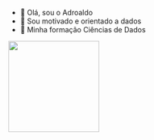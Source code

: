 - 👋 Olá, sou o Adroaldo
- 👀 Sou motivado e orientado a dados 
- 🌱 Minha formação Ciências de Dados

<div>
<a ref = "https://git](https://github.com/DSadroaldo">
<img height = "180em" src = hhtps://github-readme-stats.vercel.app/api?username=DSadroaldo&show_icons=true&theme=dacula&include_all_commits=true&count_private-true"/>


  
</div>

<!---
DSadroaldo/DSadroaldo is a ✨ special ✨ repository because its `README.md` (this file) appears on your GitHub profile.
You can click the Preview link to take a look at your changes.
--->
